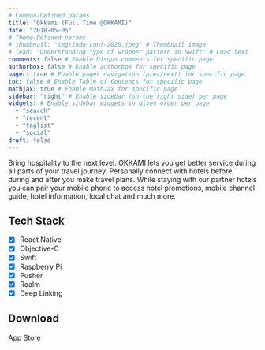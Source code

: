 ```yaml
---
# Common-Defined params
title: "Okkami (Full Time @OKKAMI)"
date: "2018-05-05"
# Theme-Defined params
# thumbnail: "img/indo-conf-2020.jpeg" # Thumbnail image
# lead: "Understanding type of wrapper pattern in Swift" # Lead text
comments: false # Enable Disqus comments for specific page
authorbox: false # Enable authorbox for specific page
pager: true # Enable pager navigation (prev/next) for specific page
toc: false # Enable Table of Contents for specific page
mathjax: true # Enable MathJax for specific page
sidebar: "right" # Enable sidebar (on the right side) per page
widgets: # Enable sidebar widgets in given order per page
  - "search"
  - "recent"
  - "taglist"
  - "social"
draft: false
---
```


Bring hospitality to the next level. OKKAMI lets you get better service during all parts of your travel journey. Personally connect with hotels before, during and after you make travel plans. While staying with our partner hotels you can pair your mobile phone to access hotel promotions, mobile channel guide, hotel information, local chat and much more.

## Tech Stack

- [x] React Native
- [x] Objective-C
- [x] Swift
- [x] Raspberry Pi
- [x] Pusher
- [x] Realm
- [x] Deep Linking

## Download

[App Store](https://apps.apple.com/th/app/okkami/id1241655886)

